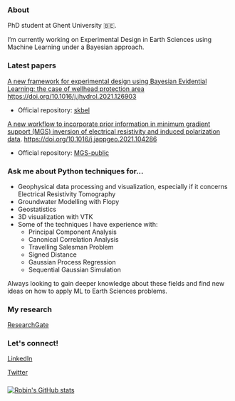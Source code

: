 ### About

PhD student at Ghent University 🇧🇪. 

I’m currently working on Experimental Design in Earth Sciences using Machine Learning under a Bayesian approach.

### Latest papers

[A new framework for experimental design using Bayesian Evidential Learning: the case of wellhead protection area](https://www.sciencedirect.com/science/article/pii/S0022169421009537)
https://doi.org/10.1016/j.jhydrol.2021.126903

* Official repository: [skbel](https://github.com/robinthibaut/skbel)

[A new workflow to incorporate prior information in minimum gradient support (MGS) inversion of electrical resistivity and induced polarization data](https://www.sciencedirect.com/science/article/pii/S0926985121000331#f0005).
https://doi.org/10.1016/j.jappgeo.2021.104286

* Official repository: [MGS-public](https://github.com/robinthibaut/MGS-public)


### Ask me about Python techniques for...
- Geophysical data processing and visualization, especially if it concerns Electrical Resistivity Tomography 
- Groundwater Modelling with Flopy
- Geostatistics
- 3D visualization with VTK
- Some of the techniques I have experience with:
  - Principal Component Analysis
  - Canonical Correlation Analysis
  - Travelling Salesman Problem
  - Signed Distance
  - Gaussian Process Regression
  - Sequential Gaussian Simulation

Always looking to gain deeper knowledge about these fields and find new ideas on how to apply ML to Earth Sciences problems.

### My research
[ResearchGate](https://www.researchgate.net/profile/Robin_Thibaut)

### Let's connect!
[LinkedIn](https://www.linkedin.com/in/robin-thibaut/)

[Twitter](https://twitter.com/RobinThibaut)

### 
[![Robin's GitHub stats](https://github-readme-stats.vercel.app/api?username=robinthibaut&show_icons=true&theme=radical)](https://github.com/anuraghazra/github-readme-stats)
<!--
**robinthibaut/robinthibaut** is a ✨ _special_ ✨ repository because its `README.md` (this file) appears on your GitHub profile.

Here are some ideas to get you started:

- 🔭 I’m currently working on ...
- 🌱 I’m currently learning ...
- 👯 I’m looking to collaborate on ...
- 🤔 I’m looking for help with ...
- 💬 Ask me about ...
- 📫 How to reach me: ...
- 😄 Pronouns: ...
- ⚡ Fun fact: ...
-->
